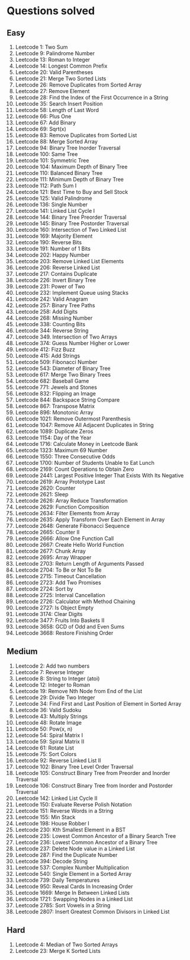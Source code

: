 # Questions solved

## Easy

1. Leetcode 1: Two Sum
2. Leetcode 9: Palindrome Number
3. Leetcode 13: Roman to Integer
4. Leetcode 14: Longest Common Prefix
5. Leetcode 20: Valid Parentheses
6. Leetcode 21: Merge Two Sorted Lists
7. Leetcode 26: Remove Duplicates from Sorted Array
8. Leetcode 27: Remove Element
9. Leetcode 28: Find the Index of the First Occurrence in a String
10. Leetcode 35: Search Insert Position
11. Leetcode 58: Length of Last Word
12. Leetcode 66: Plus One
13. Leetcode 67: Add Binary
14. Leetcode 69: Sqrt(x)
15. Leetcode 83: Remove Duplicates from Sorted List
16. Leetcode 88: Merge Sorted Array
17. Leetcode 94: Binary Tree Inorder Traversal
18. Leetcode 100: Same Tree
19. Leetcode 101: Symmetric Tree
20. Leetcode 104: Maximum Depth of Binary Tree
21. Leetcode 110: Balanced Binary Tree
22. Leetcode 111: Minimum Depth of Binary Tree 
23. Leetcode 112: Path Sum I
24. Leetcode 121: Best Time to Buy and Sell Stock
25. Leetcode 125: Valid Palindrome
26. Leetcode 136: Single Number
27. Leetcode 141: Linked List Cycle I
28. Leetcode 144: Binary Tree Preorder Traversal
29. Leetcode 145: Binary Tree Postorder Traversal
30. Leetcode 160: Intersection of Two Linked List
31. Leetcode 169: Majority Element
32. Leetcode 190: Reverse Bits
33. Leetcode 191: Number of 1 Bits
34. Leetcode 202: Happy Number
35. Leetcode 203: Remove Linked List Elements
36. Leetcode 206: Reverse Linked List
37. Leetcode 217: Contains Duplicate
38. Leetcode 226: Invert Binary Tree
39. Leetcode 231: Power of Two
40. Leetcode 232: Implement Queue using Stacks
41. Leetcode 242: Valid Anagram
42. Leetcode 257: Binary Tree Paths
43. Leetcode 258: Add Digits
44. Leetcode 268: Missing Number
45. Leetcode 338: Counting Bits
46. Leetcode 344: Reverse String
47. Leetcode 349. Intersection of Two Arrays
48. Leetcode 374: Guess Number Higher or Lower
49. Leetcode 412: Fizz Buzz
50. Leetcode 415: Add Strings
51. Leetcode 509: Fibonacci Number
52. Leetcode 543: Diameter of Binary Tree
53. Leetcode 617: Merge Two Binary Trees
54. Leetcode 682: Baseball Game
55. Leetcode 771: Jewels and Stones
56. Leetcode 832: Flipping an Image
57. Leetcode 844: Backspace String Compare
58. Leetcode 867: Transpose Matrix
59. Leetcode 896: Monotonic Array
60. Leetcode 1021: Remove Outermost Parenthesis
61. Leetcode 1047: Remove All Adjacent Duplicates in String
62. Leetcode 1089: Duplicate Zeros
63. Leetcode 1154: Day of the Year
64. Leetcode 1716: Calculate Money in Leetcode Bank
65. Leetcode 1323: Maximum 69 Number
66. Leetcode 1550: Three Consecutive Odds
67. Leetcode 1700: Number of Students Unable to Eat Lunch
68. Leetcode 2169: Count Operations to Obtain Zero
69. Leetcode 2441: Largest Positive Integer That Exists With Its Negative
70. Leetcode 2619: Array Prototype Last
71. Leetcode 2620: Counter
72. Leetcode 2621: Sleep
73. Leetcode 2626: Array Reduce Transformation
74. Leetcode 2629: Function Composition
75. Leetcode 2634: Filter Elements from Array
76. Leetcode 2635: Apply Transform Over Each Element in Array
77. Leetcode 2648: Generate Fibonacci Sequence
78. Leetcode 2665: Counter II
79. Leetcode 2666: Allow One Function Call
80. Leetcode 2667: Create Hello World Function
81. Leetcode 2677: Chunk Array
82. Leetcode 2695: Array Wrapper 
83. Leetcode 2703: Return Length of Arguments Passed
84. Leetcode 2704: To Be or Not To Be
85. Leetcode 2715: Timeout Cancellation
86. Leetcode 2723: Add Two Promises
87. Leetcode 2724: Sort by
88. Leetcode 2725: Interval Cancellation
89. Leetcode 2726: Calculator with Method Chaining
90. Leetcode 2727: Is Object Empty
91. Leetcode 3174: Clear Digits
92. Leetcode 3477: Fruits Into Baskets II
93. Leetcode 3658: GCD of Odd and Even Sums
94. Leetcode 3668: Restore Finishing Order

## Medium

1. Leetcode 2: Add two numbers
2. Leetcode 7: Reverse Integer
3. Leetcode 8: String to Integer (atoi)
4. Leetcode 12: Integer to Roman
5. Leetcode 19: Remove Nth Node from End of the List
6. Leetcode 29: Divide Two Integer
7. Leetcode 34: Find First and Last Position of Element in Sorted Array
8. Leetcode 36: Valid Sudoku
9. Leetcode 43: Multiply Strings
10. Leetcode 48: Rotate Image
11. Leetcode 50: Pow(x, n)
12. Leetcode 54: Spiral Matrix I
13. Leetcode 59: Spiral Matrix II
14. Leetcode 61: Rotate List
15. Leetcode 75: Sort Colors
16. Leetcode 92: Reverse Linked List II
17. Leetcode 102: Binary Tree Level Order Traversal
18. Leetcode 105: Construct Binary Tree from Preorder and Inorder Traversal
19. Leetcode 106: Construct Binary Tree from Inorder and Postorder Traversal
20. Leetcode 142: Linked List Cycle II
21. Leetcode 150: Evaluate Reverse Polish Notation
22. Leetcode 151: Reverse Words in a String
23. Leetcode 155: Min Stack
24. Leetcode 198: House Robber I
25. Leetcode 230: Kth Smallest Element in a BST
26. Leetcode 235: Lowest Common Ancestor of a Binary Search Tree
27. Leetcode 236: Lowest Common Ancestor of a Binary Tree
28. Leetcode 237: Delete Node value in a Linked List
29. Leetcode 287: Find the Duplicate Number
30. Leetcode 394: Decode String
31. Leetcode 537: Complex Number Multiplication
32. Leetcode 540: Single Element in a Sorted Array
33. Leetcode 739: Daily Temperatures
34. Leetcode 950: Reveal Cards In Increasing Order
35. Leetcode 1669: Merge In Between Linked Lists
36. Leetcode 1721: Swapping Nodes in a Linked List
37. Leetcode 2785: Sort Vowels in a String
38. Leetcode 2807: Insert Greatest Common Divisors in Linked List

## Hard

1. Leetcode 4: Median of Two Sorted Arrays
2. Leetcode 23: Merge K Sorted Lists
